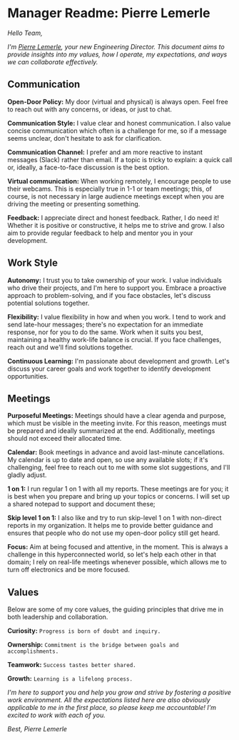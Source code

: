 # Manager Readme: Pierre Lemerle

_Hello Team,_

_I'm [Pierre Lemerle](https://www.linkedin.com/in/pierre-lemerle/), your new Engineering Director. This document aims to provide insights into my values, how I operate, my expectations, and ways we can collaborate effectively._

## Communication
**Open-Door Policy:** My door (virtual and physical) is always open. Feel free to reach out with any concerns, or ideas, or just to chat.

**Communication Style:** I value clear and honest communication. I also value concise communication which often is a challenge for me, so if a message seems unclear, don't hesitate to ask for clarification.

**Communication Channel:** I prefer and am more reactive to instant messages (Slack) rather than email. If a topic is tricky to explain: a quick call or, ideally, a face-to-face discussion is the best option.

**Virtual communication:** When working remotely, I encourage people to use their webcams. This is especially true in 1-1 or team meetings; this, of course, is not necessary in large audience meetings except when you are driving the meeting or presenting something.

**Feedback:** I appreciate direct and honest feedback. Rather, I do need it! Whether it is positive or constructive, it helps me to strive and grow. I also aim to provide regular feedback to help and mentor you in your development.

## Work Style

**Autonomy:** I trust you to take ownership of your work. I value individuals who drive their projects, and I'm here to support you. Embrace a proactive approach to problem-solving, and if you face obstacles, let's discuss potential solutions together.

**Flexibility:** I value flexibility in how and when you work. I tend to work and send late-hour messages; there's no expectation for an immediate response, nor for you to do the same. Work when it suits you best, maintaining a healthy work-life balance is crucial. If you face challenges, reach out and we'll find solutions together.

**Continuous Learning:** I'm passionate about development and growth. Let's discuss your career goals and work together to identify development opportunities.

## Meetings

**Purposeful Meetings:** Meetings should have a clear agenda and purpose, which must be visible in the meeting invite. For this reason, meetings must be prepared and ideally summarized at the end. Additionally, meetings should not exceed their allocated time.

**Calendar:** Book meetings in advance and avoid last-minute cancellations. My calendar is up to date and open, so use any available slots; if it's challenging, feel free to reach out to me with some slot suggestions, and I'll gladly adjust.

**1 on 1:** I run regular 1 on 1 with all my reports. These meetings are for you; it is best when you prepare and bring up your topics or concerns. I will set up a shared notepad to support and document these;

**Skip level 1 on 1:** I also like and try to run skip-level 1 on 1 with non-direct reports in my organization. It helps me to provide better guidance and ensures that people who do not use my open-door policy still get heard.

**Focus:** Aim at being focused and attentive, in the moment. This is always a challenge in this hyperconnected world, so let's help each other in that domain; I rely on real-life meetings whenever possible, which allows me to turn off electronics and be more focused.

## Values

Below are some of my core values, the guiding principles that drive me in both leadership and collaboration.

**Curiosity:** `Progress is born of doubt and inquiry.`

**Ownership:** `Commitment is the bridge between goals and accomplishments.`

**Teamwork:** `Success tastes better shared.`

**Growth:** `Learning is a lifelong process.` 

_I'm here to support you and help you grow and strive by fostering a positive work environment. All the expectations listed here are also obviously applicable to me in the first place, so please keep me accountable!_
_I'm excited to work with each of you._

_Best,_
_Pierre Lemerle_
